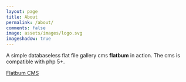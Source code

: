 ```yaml
---
layout: page
title: About
permalink: /about/
comments: false
image: assets/images/logo.svg
imageshadow: true
---
```


A simple databaseless flat file gallery cms **flatbum** in action. The cms is compatible with php 5+. 

<a href="/" class="btn btn-dark">Flatbum CMS</a>

